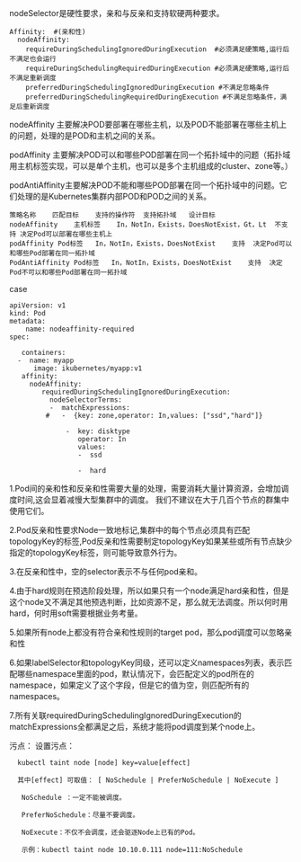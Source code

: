 nodeSelector是硬性要求，亲和与反亲和支持软硬两种要求。
```
Affinity:  #(亲和性)
  nodeAffinity:
    requireDuringSchedulingIgnoredDuringExecution  #必须满足硬策略,运行后不满足也会运行
    requireDuringSchedulingRequiredDuringExecution #必须满足硬策略,运行后不满足重新调度
    preferredDuringSchedulingIgnoredDuringExecution #不满足忽略条件
    preferredDuringSchedulingRequiredDuringExecution #不满足忽略条件，满足后重新调度
```
nodeAffinity 主要解决POD要部署在哪些主机，以及POD不能部署在哪些主机上的问题，处理的是POD和主机之间的关系。

podAffinity 主要解决POD可以和哪些POD部署在同一个拓扑域中的问题（拓扑域用主机标签实现，可以是单个主机，也可以是多个主机组成的cluster、zone等。）

podAntiAffinity主要解决POD不能和哪些POD部署在同一个拓扑域中的问题。它们处理的是Kubernetes集群内部POD和POD之间的关系。
```
策略名称	匹配目标	支持的操作符	支持拓扑域	设计目标
nodeAffinity	主机标签	In，NotIn，Exists，DoesNotExist，Gt，Lt	不支持	决定Pod可以部署在哪些主机上
podAffinity	Pod标签	In，NotIn，Exists，DoesNotExist	支持	决定Pod可以和哪些Pod部署在同一拓扑域
PodAntiAffinity	Pod标签	In，NotIn，Exists，DoesNotExist	支持	决定Pod不可以和哪些Pod部署在同一拓扑域
```

case 
```
apiVersion: v1
kind: Pod
metadata:
    name: nodeaffinity-required 
spec:

   containers:
  -  name: myapp
      image: ikubernetes/myapp:v1
   affinity:
     nodeAffinity:
        requiredDuringSchedulingIgnoredDuringExecution:
          nodeSelectorTerms:
          -  matchExpressions:
         #   -  {key: zone,operator: In,values: ["ssd","hard"]}    

              -  key: disktype
                 operator: In
                 values:
                 -  ssd

                 -  hard
```

1.Pod间的亲和性和反亲和性需要大量的处理，需要消耗大量计算资源，会增加调度时间,这会显着减慢大型集群中的调度。 我们不建议在大于几百个节点的群集中使用它们。

2.Pod反亲和性要求Node一致地标记,集群中的每个节点必须具有匹配topologyKey的标签,Pod反亲和性需要制定topologyKey如果某些或所有节点缺少指定的topologyKey标签，则可能导致意外行为。

3.在反亲和性中，空的selector表示不与任何pod亲和。

4.由于hard规则在预选阶段处理，所以如果只有一个node满足hard亲和性，但是这个node又不满足其他预选判断，比如资源不足，那么就无法调度。所以何时用hard，何时用soft需要根据业务考量。

5.如果所有node上都没有符合亲和性规则的target pod，那么pod调度可以忽略亲和性

6.如果labelSelector和topologyKey同级，还可以定义namespaces列表，表示匹配哪些namespace里面的pod，默认情况下，会匹配定义的pod所在的namespace，如果定义了这个字段，但是它的值为空，则匹配所有的namespaces。

7.所有关联requiredDuringSchedulingIgnoredDuringExecution的matchExpressions全都满足之后，系统才能将pod调度到某个node上。


污点：
设置污点：


      kubectl taint node [node] key=value[effect]   

      其中[effect] 可取值： [ NoSchedule | PreferNoSchedule | NoExecute ]

       NoSchedule ：一定不能被调度。

       PreferNoSchedule：尽量不要调度。

       NoExecute：不仅不会调度，还会驱逐Node上已有的Pod。

       示例：kubectl taint node 10.10.0.111 node=111:NoSchedule

